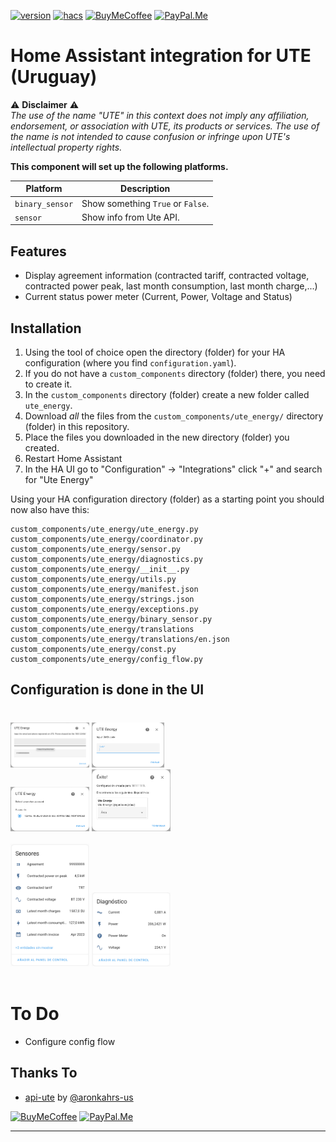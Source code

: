 [![version][releases-shield]][releases]
[![hacs][hacsbadge]][hacs]
[![BuyMeCoffee][buymecoffeebadge]][buymecoffee]
[![PayPal.Me][paypalbadge]][paypal]

# Home Assistant integration for UTE (Uruguay)

:warning: **Disclaimer** :warning:  
*The use of the name "UTE" in this context does not imply any affiliation, endorsement, or association with UTE, its products or services. The use of the name is not intended to cause confusion or infringe upon UTE's intellectual property rights.*  
  
  

**This component will set up the following platforms.**

| Platform        | Description                                                               |
| --------------- | ------------------------------------------------------------------------- |
| `binary_sensor` | Show something `True` or `False`.                                         |
| `sensor`        | Show info from Ute API. |

## Features

- Display agreement information (contracted tariff, contracted voltage, contracted power peak, last month consumption, last month charge,...)
- Current status power meter (Current, Power, Voltage and Status)

## Installation

1. Using the tool of choice open the directory (folder) for your HA configuration (where you find `configuration.yaml`).
2. If you do not have a `custom_components` directory (folder) there, you need to create it.
3. In the `custom_components` directory (folder) create a new folder called `ute_energy`.
4. Download _all_ the files from the `custom_components/ute_energy/` directory (folder) in this repository.
5. Place the files you downloaded in the new directory (folder) you created.
6. Restart Home Assistant
7. In the HA UI go to "Configuration" -> "Integrations" click "+" and search for "Ute Energy"

Using your HA configuration directory (folder) as a starting point you should now also have this:

```text
custom_components/ute_energy/ute_energy.py
custom_components/ute_energy/coordinator.py
custom_components/ute_energy/sensor.py
custom_components/ute_energy/diagnostics.py
custom_components/ute_energy/__init__.py
custom_components/ute_energy/utils.py
custom_components/ute_energy/manifest.json
custom_components/ute_energy/strings.json
custom_components/ute_energy/exceptions.py
custom_components/ute_energy/binary_sensor.py
custom_components/ute_energy/translations
custom_components/ute_energy/translations/en.json
custom_components/ute_energy/const.py
custom_components/ute_energy/config_flow.py
```

## Configuration is done in the UI
#

<img src="docs/media/step1.png" width="25%">
<img src="docs/media/step2.png" width="23%">
<br/>
<img src="docs/media/step3.png" width="25%">
<img src="docs/media/step4.png" height="10%" width="25%">
<br/>
<br/>
<img src="docs/media/sensors1.png" width="25%">
<img src="docs/media/sensors2.png" width="25%">


<!---->


<!---->
<br/>
<br/>

# To Do 
- Configure config flow


## Thanks To

- [api-ute](https://github.com/aronkahrs-us/api-ute) by [@aronkahrs-us](https://github.com/aronkahrs-us)

[![BuyMeCoffee][buymecoffeebadge]][buymecoffee]
[![PayPal.Me][paypalbadge]][paypal]

---
[buymecoffee]: https://www.buymeacoffee.com/gustavoqzdaa
[buymecoffeebadge]: https://img.shields.io/static/v1.svg?label=%20&message=Buy%20me%20a%20coffee&color=6f4e37&logo=buy%20me%20a%20coffee&logoColor=white
[hacs]: https://hacs.xyz
[hacsbadge]: https://img.shields.io/badge/HACS-Default-orange.svg?logo=HomeAssistantCommunityStore&logoColor=white
[releases-shield]: https://img.shields.io/github/manifest-json/v/gustavoqzdaa/ute_energy?filename=custom_components%2Fute_energy%2Fmanifest.json&color=green
[releases]: https://github.com/gustavoqzdaa/ute_energy/releases
[paypalbadge]: https://img.shields.io/static/v1.svg?label=%20&message=PayPal.Me&logo=paypal
[paypal]: https://paypal.me/gustavoqzdaa

